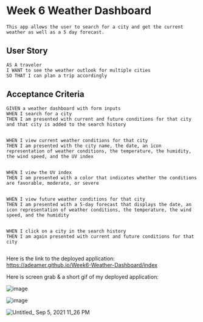 
# Week 6 Weather Dashboard

```
This app allows the user to search for a city and get the current weather as well as a 5 day forecast.
```

## User Story

```
AS A traveler
I WANT to see the weather outlook for multiple cities
SO THAT I can plan a trip accordingly
```

## Acceptance Criteria

```
GIVEN a weather dashboard with form inputs
WHEN I search for a city
THEN I am presented with current and future conditions for that city and that city is added to the search history


WHEN I view current weather conditions for that city
THEN I am presented with the city name, the date, an icon representation of weather conditions, the temperature, the humidity, the wind speed, and the UV index


WHEN I view the UV index
THEN I am presented with a color that indicates whether the conditions are favorable, moderate, or severe


WHEN I view future weather conditions for that city
THEN I am presented with a 5-day forecast that displays the date, an icon representation of weather conditions, the temperature, the wind speed, and the humidity


WHEN I click on a city in the search history
THEN I am again presented with current and future conditions for that city


```

Here is the link to the deployed application: https://adeamer.github.io/Week6-Weather-Dashboard/index

Here is screen grab & a short gif of my deployed application:

![image](https://user-images.githubusercontent.com/83004232/132127347-d61ca3a0-8693-475c-9fb0-ae77b3d47d14.png)

![image](https://user-images.githubusercontent.com/83004232/132127580-75378107-aeb0-4d45-b299-0b21462243fa.png)

![Untitled_ Sep 5, 2021 11_26 PM](https://user-images.githubusercontent.com/83004232/132128642-dad8bb7e-3f2d-410c-ba5e-3761d70ad26a.gif)




